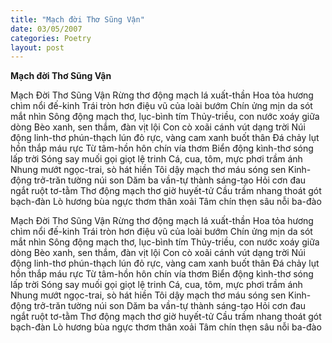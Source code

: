 ```yaml
---
title: "Mạch đời Thơ Sũng Vận"
date: 03/05/2007
categories: Poetry
layout: post
---
```


**Mạch đời Thơ Sũng Vận**

Mạch Đời Thơ Sũng Vận
Rừng thơ động mạch lá xuất-thần
Hoa tỏa hương chìm nổi đế-kinh
Trái tròn hơn điệu vũ của loài bướm
Chín ửng mịn da sót mắt nhìn
Sông động mạch thơ, lục-bình tím
Thủy-triều, con nước xoáy giữa dòng
Bèo xanh, sen thắm, đàn vịt lội
Con cò xoãi cánh vút dạng trời
Núi động linh-thơ phún-thạch lún
đỏ rực, vàng cam
xanh buốt thân
Đá chảy lụt hồn thắp máu rực
Từ tâm-hồn hôn chín vía thơm
Biển động kình-thơ sóng lấp trời
Sóng say muối gọi giọt lệ trinh
Cá, cua, tôm, mực phơi trầm ánh
Nhung mướt ngọc-trai, sò hát hiền
Tôi dậy mạch thơ máu sóng sen
Kinh-động trở-trăn tường núi son
Dăm ba vần-tự thành sáng-tạo
Hỏi cơn đau ngắt ruột tơ-tằm
Thơ động mạch thơ giờ huyết-tử
Cầu trầm nhang thoát gót bạch-đàn
Lò hương bùa ngực thơm thân xoải
Tâm chín thẹn sâu nỗi ba-đào

Mạch Đời Thơ Sũng Vận
Rừng thơ động mạch lá xuất-thần
Hoa tỏa hương chìm nổi đế-kinh
Trái tròn hơn điệu vũ của loài bướm
Chín ửng mịn da sót mắt nhìn
Sông động mạch thơ, lục-bình tím
Thủy-triều, con nước xoáy giữa dòng
Bèo xanh, sen thắm, đàn vịt lội
Con cò xoãi cánh vút dạng trời
Núi động linh-thơ phún-thạch lún
đỏ rực, vàng cam
xanh buốt thân
Đá chảy lụt hồn thắp máu rực
Từ tâm-hồn hôn chín vía thơm
Biển động kình-thơ sóng lấp trời
Sóng say muối gọi giọt lệ trinh
Cá, cua, tôm, mực phơi trầm ánh
Nhung mướt ngọc-trai, sò hát hiền
Tôi dậy mạch thơ máu sóng sen
Kinh-động trở-trăn tường núi son
Dăm ba vần-tự thành sáng-tạo
Hỏi cơn đau ngắt ruột tơ-tằm
Thơ động mạch thơ giờ huyết-tử
Cầu trầm nhang thoát gót bạch-đàn
Lò hương bùa ngực thơm thân xoải
Tâm chín thẹn sâu nỗi ba-đào
